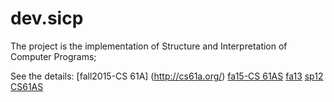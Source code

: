 dev.sicp
========
The project is the implementation of Structure and Interpretation of Computer Programs;

See the details:
   [fall2015-CS 61A] (http://cs61a.org/)
   [fa15-CS 61AS](http://www.cs61as.org/index.html)
   [fa13](http://www-inst.eecs.berkeley.edu/~cs61a/fa13/)
   [sp12](http://inst.eecs.berkeley.edu/~cs61a/sp12/index.html)
   [CS61AS](https://edge.edx.org/courses/UCBerkeleyX/CS61AS/2014_Spring/courseware/59af4a08fc674596ac07d8a1f06ab667/)
   
